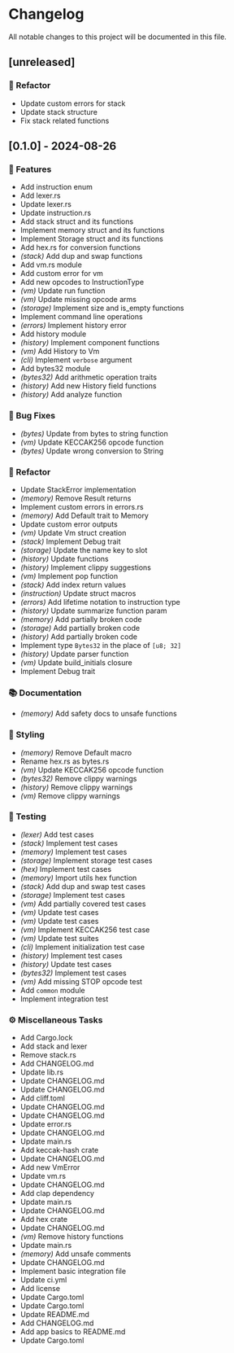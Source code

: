 # Changelog

All notable changes to this project will be documented in this file.

## [unreleased]

### 🚜 Refactor

- Update custom errors for stack
- Update stack structure
- Fix stack related functions

## [0.1.0] - 2024-08-26

### 🚀 Features

- Add instruction enum
- Add lexer.rs
- Update lexer.rs
- Update instruction.rs
- Add stack struct and its functions
- Implement memory struct and its functions
- Implement Storage struct and its functions
- Add hex.rs for conversion functions
- *(stack)* Add dup and swap functions
- Add vm.rs module
- Add custom error for vm
- Add new opcodes to InstructionType
- *(vm)* Update run function
- *(vm)* Update missing opcode arms
- *(storage)* Implement size and is_empty functions
- Implement command line operations
- *(errors)* Implement history error
- Add history module
- *(history)* Implement component functions
- *(vm)* Add History to Vm
- *(cli)* Implement `verbose` argument
- Add bytes32 module
- *(bytes32)* Add arithmetic operation traits
- *(history)* Add new History field functions
- *(history)* Add analyze function

### 🐛 Bug Fixes

- *(bytes)* Update from bytes to string function
- *(vm)* Update KECCAK256 opcode function
- *(bytes)* Update wrong conversion to String

### 🚜 Refactor

- Update StackError implementation
- *(memory)* Remove Result returns
- Implement custom errors in errors.rs
- *(memory)* Add Default trait to Memory
- Update custom error outputs
- *(vm)* Update Vm struct creation
- *(stack)* Implement Debug trait
- *(storage)* Update the name key to slot
- *(history)* Update functions
- *(history)* Implement clippy suggestions
- *(vm)* Implement pop function
- *(stack)* Add index return values
- *(instruction)* Update struct macros
- *(errors)* Add lifetime notation to instruction type
- *(history)* Update summarize function param
- *(memory)* Add partially broken code
- *(storage)* Add partially broken code
- *(history)* Add partially broken code
- Implement type `Bytes32` in the place of `[u8; 32]`
- *(history)* Update parser function
- *(vm)* Update build_initials closure
- Implement Debug trait

### 📚 Documentation

- *(memory)* Add safety docs to unsafe functions

### 🎨 Styling

- *(memory)* Remove Default macro
- Rename hex.rs as bytes.rs
- *(vm)* Update KECCAK256 opcode function
- *(bytes32)* Remove clippy warnings
- *(history)* Remove clippy warnings
- *(vm)* Remove clippy warnings

### 🧪 Testing

- *(lexer)* Add test cases
- *(stack)* Implement test cases
- *(memory)* Implement test cases
- *(storage)* Implement storage test cases
- *(hex)* Implement test cases
- *(memory)* Import utils hex function
- *(stack)* Add dup and swap test cases
- *(storage)* Implement test cases
- *(vm)* Add partially covered test cases
- *(vm)* Update test cases
- *(vm)* Update test cases
- *(vm)* Implement KECCAK256 test case
- *(vm)* Update test suites
- *(cli)* Implement initialization test case
- *(history)* Implement test cases
- *(history)* Update test cases
- *(bytes32)* Implement test cases
- *(vm)* Add missing STOP opcode test
- Add `common` module
- Implement integration test

### ⚙️ Miscellaneous Tasks

- Add Cargo.lock
- Add stack and lexer
- Remove stack.rs
- Add CHANGELOG.md
- Update lib.rs
- Update CHANGELOG.md
- Update CHANGELOG.md
- Add cliff.toml
- Update CHANGELOG.md
- Update CHANGELOG.md
- Update error.rs
- Update CHANGELOG.md
- Update main.rs
- Add keccak-hash crate
- Update CHANGELOG.md
- Add new VmError
- Update vm.rs
- Update CHANGELOG.md
- Add clap dependency
- Update main.rs
- Update CHANGELOG.md
- Add hex crate
- Update CHANGELOG.md
- *(vm)* Remove history functions
- Update main.rs
- *(memory)* Add unsafe comments
- Update CHANGELOG.md
- Implement basic integration file
- Update ci.yml
- Add license
- Update Cargo.toml
- Update Cargo.toml
- Update README.md
- Add CHANGELOG.md
- Add app basics to README.md
- Update Cargo.toml

<!-- generated by git-cliff -->
